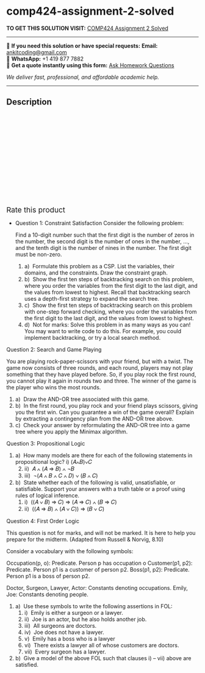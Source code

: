 # comp424-assignment-2-solved
**TO GET THIS SOLUTION VISIT:** [COMP424 Assignment 2 Solved](https://www.ankitcodinghub.com/product/comp424-assignment-2-solved/)


---

📩 **If you need this solution or have special requests:** **Email:** ankitcoding@gmail.com  
📱 **WhatsApp:** +1 419 877 7882  
📄 **Get a quote instantly using this form:** [Ask Homework Questions](https://www.ankitcodinghub.com/services/ask-homework-questions/)

*We deliver fast, professional, and affordable academic help.*

---

<h2>Description</h2>



<div class="kk-star-ratings kksr-auto kksr-align-center kksr-valign-top" data-payload="{&quot;align&quot;:&quot;center&quot;,&quot;id&quot;:&quot;92625&quot;,&quot;slug&quot;:&quot;default&quot;,&quot;valign&quot;:&quot;top&quot;,&quot;ignore&quot;:&quot;&quot;,&quot;reference&quot;:&quot;auto&quot;,&quot;class&quot;:&quot;&quot;,&quot;count&quot;:&quot;0&quot;,&quot;legendonly&quot;:&quot;&quot;,&quot;readonly&quot;:&quot;&quot;,&quot;score&quot;:&quot;0&quot;,&quot;starsonly&quot;:&quot;&quot;,&quot;best&quot;:&quot;5&quot;,&quot;gap&quot;:&quot;4&quot;,&quot;greet&quot;:&quot;Rate this product&quot;,&quot;legend&quot;:&quot;0\/5 - (0 votes)&quot;,&quot;size&quot;:&quot;24&quot;,&quot;title&quot;:&quot;COMP424 Assignment 2 Solved&quot;,&quot;width&quot;:&quot;0&quot;,&quot;_legend&quot;:&quot;{score}\/{best} - ({count} {votes})&quot;,&quot;font_factor&quot;:&quot;1.25&quot;}">

<div class="kksr-stars">

<div class="kksr-stars-inactive">
            <div class="kksr-star" data-star="1" style="padding-right: 4px">


<div class="kksr-icon" style="width: 24px; height: 24px;"></div>
        </div>
            <div class="kksr-star" data-star="2" style="padding-right: 4px">


<div class="kksr-icon" style="width: 24px; height: 24px;"></div>
        </div>
            <div class="kksr-star" data-star="3" style="padding-right: 4px">


<div class="kksr-icon" style="width: 24px; height: 24px;"></div>
        </div>
            <div class="kksr-star" data-star="4" style="padding-right: 4px">


<div class="kksr-icon" style="width: 24px; height: 24px;"></div>
        </div>
            <div class="kksr-star" data-star="5" style="padding-right: 4px">


<div class="kksr-icon" style="width: 24px; height: 24px;"></div>
        </div>
    </div>

<div class="kksr-stars-active" style="width: 0px;">
            <div class="kksr-star" style="padding-right: 4px">


<div class="kksr-icon" style="width: 24px; height: 24px;"></div>
        </div>
            <div class="kksr-star" style="padding-right: 4px">


<div class="kksr-icon" style="width: 24px; height: 24px;"></div>
        </div>
            <div class="kksr-star" style="padding-right: 4px">


<div class="kksr-icon" style="width: 24px; height: 24px;"></div>
        </div>
            <div class="kksr-star" style="padding-right: 4px">


<div class="kksr-icon" style="width: 24px; height: 24px;"></div>
        </div>
            <div class="kksr-star" style="padding-right: 4px">


<div class="kksr-icon" style="width: 24px; height: 24px;"></div>
        </div>
    </div>
</div>


<div class="kksr-legend" style="font-size: 19.2px;">
            <span class="kksr-muted">Rate this product</span>
    </div>
    </div>
<div class="page" title="Page 1">
<div class="layoutArea">
<div class="column">
<ul>
<li>Question 1: Constraint Satisfaction
Consider the following problem:

Find a 10-digit number such that the first digit is the number of zeros in the number, the second digit is the number of ones in the number, …, and the tenth digit is the number of nines in the number. The first digit must be non-zero.

<ol>
<li>a) &nbsp;Formulate this problem as a CSP. List the variables, their domains, and the constraints. Draw the constraint graph.</li>
<li>b) &nbsp;Show the first ten steps of backtracking search on this problem, where you order the variables from the first digit to the last digit, and the values from lowest to highest. Recall that backtracking search uses a depth-first strategy to expand the search tree.</li>
<li>c) &nbsp;Show the first ten steps of backtracking search on this problem with one-step forward checking, where you order the variables from the first digit to the last digit, and the values from lowest to highest.</li>
<li>d) &nbsp;Not for marks: Solve this problem in as many ways as you can! You may want to write code to do this. For example, you could implement backtracking, or try a local search method.</li>
</ol>
</li>
</ul>
</div>
</div>
</div>
<div class="page" title="Page 2">
<div class="layoutArea">
<div class="column">
Question 2: Search and Game Playing

You are playing rock-paper-scissors with your friend, but with a twist. The game now consists of three rounds, and each round, players may not play something that they have played before. So, if you play rock the first round, you cannot play it again in rounds two and three. The winner of the game is the player who wins the most rounds.

<ol>
<li>a) &nbsp;Draw the AND-OR tree associated with this game.</li>
<li>b) &nbsp;In the first round, you play rock and your friend plays scissors, giving you the first win. Can you guarantee a win of the game overall? Explain by extracting a contingency plan from the AND-OR tree above.</li>
<li>c) &nbsp;Check your answer by reformulating the AND-OR tree into a game tree where you apply the Minimax algorithm.</li>
</ol>
Question 3: Propositional Logic

<ol>
<li>a) &nbsp;How many models are there for each of the following statements in propositional logic? i) (𝐴∧𝐵)∨𝐶
<ol start="2">
<li>ii) &nbsp;𝐴 ∧ (𝐴 ⇒ 𝐵) ∧ ¬𝐵</li>
<li>iii) &nbsp;¬(𝐴 ∧ 𝐵 ∧ 𝐶 ∧ 𝐷) ∨ (𝐵 ∧ 𝐶)</li>
</ol>
</li>
<li>b) &nbsp;State whether each of the following is valid, unsatisfiable, or satisfiable. Support your answers with a truth table or a proof using rules of logical inference.
<ol>
<li>i) &nbsp;((𝐴 ∨ 𝐵) ⇒ 𝐶) ⇒ (𝐴 ⇒ 𝐶) ∧ (𝐵 ⇒ 𝐶)</li>
<li>ii) &nbsp;((𝐴 ⇒ 𝐵) ∧ (𝐴 ∨ 𝐶)) ⇒ (𝐵 ∨ 𝐶)</li>
</ol>
</li>
</ol>
Question 4: First Order Logic

This question is not for marks, and will not be marked. It is here to help you prepare for the midterm. (Adapted from Russell &amp; Norvig, 8.10)

Consider a vocabulary with the following symbols:

Occupation(p, o): Predicate. Person p has occupation o Customer(p1, p2): Predicate. Person p1 is a customer of person p2. Boss(p1, p2): Predicate. Person p1 is a boss of person p2.

Doctor, Surgeon, Lawyer, Actor: Constants denoting occupations. Emily, Joe: Constants denoting people.

<ol>
<li>a) &nbsp;Use these symbols to write the following assertions in FOL:
<ol>
<li>i) &nbsp;Emily is either a surgeon or a lawyer.</li>
<li>ii) &nbsp;Joe is an actor, but he also holds another job.</li>
<li>iii) &nbsp;All surgeons are doctors.</li>
<li>iv) &nbsp;Joe does not have a lawyer.</li>
<li>v) &nbsp;Emily has a boss who is a lawyer</li>
<li>vi) &nbsp;There exists a lawyer all of whose customers are doctors.</li>
<li>vii) &nbsp;Every surgeon has a lawyer.</li>
</ol>
</li>
<li>b) &nbsp;Give a model of the above FOL such that clauses i) – vii) above are satisfied.</li>
</ol>
</div>
</div>
</div>
